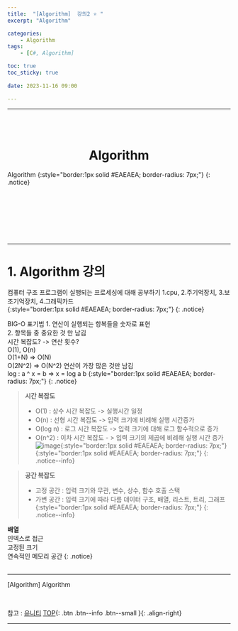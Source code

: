 ```yaml
---
title:  "[Algorithm]  강의2 ⭐ "
excerpt: "Algorithm"

categories:
    - Algorithm
tags:
    - [C#, Algorithm]

toc: true
toc_sticky: true
 
date: 2023-11-16 09:00

---
```

- - -


<BR><BR>

<center><H1> Algorithm   </H1></center>
Algorithm  
{:style="border:1px solid #EAEAEA; border-radius: 7px;"}
{: .notice}

<br><br><br><br><br><br>
- - - 

# 1. Algorithm 강의

컴퓨터 구조
프로그램이 실행되는 프로세싱에 대해 공부하기
1.cpu, 2.주기억장치, 3.보조기억장치, 4.그래픽카드  
{:style="border:1px solid #EAEAEA; border-radius: 7px;"}
{: .notice}

BIG-O 표기법
1.&nbsp;연산이 실행되는 항복들을 숫자로 표현  
2.&nbsp;항목들 중 중요한 것 만 남김  
시간 복잡도? -> 연산 횟수?  
O(1), O(n)   
O(1+N) => O(N)   
O(2N^2) => O(N^2)  연산이 가장 많은 것만 남김   
log : a ^ x = b => x = log a b
{:style="border:1px solid #EAEAEA; border-radius: 7px;"}
{: .notice}

> **시간 복잡도**  
> - O(1) : 상수 시간 복잡도 -> 실행시간 일정  
> - O(n) : 선형 시간 복잡도 -> 입력 크기에 비례해 실행 시간증가  
> - O(log n) : 로그 시간 복잡도 -> 입력 크기에 대해 로그 함수적으로 증가  
> - O(n^2) : 이차 시간 복잡도 - > 입력 크기의 제곱에 비례해 실행 시간 증가  
![image](https://github.com/levell1/levell1.github.io/assets/96651722/82b82ff8-7616-4743-80e7-478ab7b49cd8){:style="border:1px solid #EAEAEA; border-radius: 7px;"}  
{:style="border:1px solid #EAEAEA; border-radius: 7px;"}
{: .notice--info}

> **공간 복잡도**  
> - 고정 공간 : 입력 크기와 무관, 변수, 상수, 함수 호출 스택
> - 가변 공간 : 입력 크기에 따라 다름 데이터 구조, 배열, 리스트, 트리, 그래프 
{:style="border:1px solid #EAEAEA; border-radius: 7px;"}
{: .notice--info}


**배열**  
인덱스로 접근  
고정된 크기  
연속적인 메모리 공간
{: .notice}
<br><br>
- - - 

[Algorithm] Algorithm

<br>

참고 : [유니티](https://docs.unity3d.com/kr/)
[TOP](#){: .btn .btn--info .btn--small }{: .align-right}
<br>
- - -
